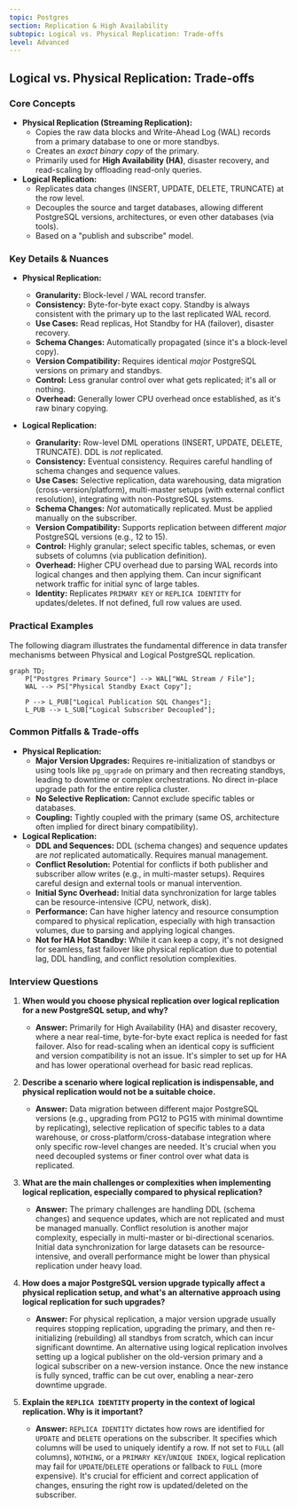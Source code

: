 ```yaml
---
topic: Postgres
section: Replication & High Availability
subtopic: Logical vs. Physical Replication: Trade-offs
level: Advanced
---
```


## Logical vs. Physical Replication: Trade-offs
### Core Concepts

*   **Physical Replication (Streaming Replication):**
    *   Copies the raw data blocks and Write-Ahead Log (WAL) records from a primary database to one or more standbys.
    *   Creates an *exact binary copy* of the primary.
    *   Primarily used for **High Availability (HA)**, disaster recovery, and read-scaling by offloading read-only queries.
*   **Logical Replication:**
    *   Replicates data changes (INSERT, UPDATE, DELETE, TRUNCATE) at the row level.
    *   Decouples the source and target databases, allowing different PostgreSQL versions, architectures, or even other databases (via tools).
    *   Based on a "publish and subscribe" model.

### Key Details & Nuances

*   **Physical Replication:**
    *   **Granularity:** Block-level / WAL record transfer.
    *   **Consistency:** Byte-for-byte exact copy. Standby is always consistent with the primary up to the last replicated WAL record.
    *   **Use Cases:** Read replicas, Hot Standby for HA (failover), disaster recovery.
    *   **Schema Changes:** Automatically propagated (since it's a block-level copy).
    *   **Version Compatibility:** Requires identical *major* PostgreSQL versions on primary and standbys.
    *   **Control:** Less granular control over what gets replicated; it's all or nothing.
    *   **Overhead:** Generally lower CPU overhead once established, as it's raw binary copying.

*   **Logical Replication:**
    *   **Granularity:** Row-level DML operations (INSERT, UPDATE, DELETE, TRUNCATE). DDL is *not* replicated.
    *   **Consistency:** Eventual consistency. Requires careful handling of schema changes and sequence values.
    *   **Use Cases:** Selective replication, data warehousing, data migration (cross-version/platform), multi-master setups (with external conflict resolution), integrating with non-PostgreSQL systems.
    *   **Schema Changes:** *Not* automatically replicated. Must be applied manually on the subscriber.
    *   **Version Compatibility:** Supports replication between different *major* PostgreSQL versions (e.g., 12 to 15).
    *   **Control:** Highly granular; select specific tables, schemas, or even subsets of columns (via publication definition).
    *   **Overhead:** Higher CPU overhead due to parsing WAL records into logical changes and then applying them. Can incur significant network traffic for initial sync of large tables.
    *   **Identity:** Replicates `PRIMARY KEY` or `REPLICA IDENTITY` for updates/deletes. If not defined, full row values are used.

### Practical Examples

The following diagram illustrates the fundamental difference in data transfer mechanisms between Physical and Logical PostgreSQL replication.

```mermaid
graph TD;
    P["Postgres Primary Source"] --> WAL["WAL Stream / File"];
    WAL --> PS["Physical Standby Exact Copy"];

    P --> L_PUB["Logical Publication SQL Changes"];
    L_PUB --> L_SUB["Logical Subscriber Decoupled"];
```

### Common Pitfalls & Trade-offs

*   **Physical Replication:**
    *   **Major Version Upgrades:** Requires re-initialization of standbys or using tools like `pg_upgrade` on primary and then recreating standbys, leading to downtime or complex orchestrations. No direct in-place upgrade path for the entire replica cluster.
    *   **No Selective Replication:** Cannot exclude specific tables or databases.
    *   **Coupling:** Tightly coupled with the primary (same OS, architecture often implied for direct binary compatibility).
*   **Logical Replication:**
    *   **DDL and Sequences:** DDL (schema changes) and sequence updates are *not* replicated automatically. Requires manual management.
    *   **Conflict Resolution:** Potential for conflicts if both publisher and subscriber allow writes (e.g., in multi-master setups). Requires careful design and external tools or manual intervention.
    *   **Initial Sync Overhead:** Initial data synchronization for large tables can be resource-intensive (CPU, network, disk).
    *   **Performance:** Can have higher latency and resource consumption compared to physical replication, especially with high transaction volumes, due to parsing and applying logical changes.
    *   **Not for HA Hot Standby:** While it can keep a copy, it's not designed for seamless, fast failover like physical replication due to potential lag, DDL handling, and conflict resolution complexities.

### Interview Questions

1.  **When would you choose physical replication over logical replication for a new PostgreSQL setup, and why?**
    *   **Answer:** Primarily for High Availability (HA) and disaster recovery, where a near real-time, byte-for-byte exact replica is needed for fast failover. Also for read-scaling when an identical copy is sufficient and version compatibility is not an issue. It's simpler to set up for HA and has lower operational overhead for basic read replicas.

2.  **Describe a scenario where logical replication is indispensable, and physical replication would not be a suitable choice.**
    *   **Answer:** Data migration between different major PostgreSQL versions (e.g., upgrading from PG12 to PG15 with minimal downtime by replicating), selective replication of specific tables to a data warehouse, or cross-platform/cross-database integration where only specific row-level changes are needed. It's crucial when you need decoupled systems or finer control over what data is replicated.

3.  **What are the main challenges or complexities when implementing logical replication, especially compared to physical replication?**
    *   **Answer:** The primary challenges are handling DDL (schema changes) and sequence updates, which are not replicated and must be managed manually. Conflict resolution is another major complexity, especially in multi-master or bi-directional scenarios. Initial data synchronization for large datasets can be resource-intensive, and overall performance might be lower than physical replication under heavy load.

4.  **How does a major PostgreSQL version upgrade typically affect a physical replication setup, and what's an alternative approach using logical replication for such upgrades?**
    *   **Answer:** For physical replication, a major version upgrade usually requires stopping replication, upgrading the primary, and then re-initializing (rebuilding) all standbys from scratch, which can incur significant downtime. An alternative using logical replication involves setting up a logical publisher on the old-version primary and a logical subscriber on a new-version instance. Once the new instance is fully synced, traffic can be cut over, enabling a near-zero downtime upgrade.

5.  **Explain the `REPLICA IDENTITY` property in the context of logical replication. Why is it important?**
    *   **Answer:** `REPLICA IDENTITY` dictates how rows are identified for `UPDATE` and `DELETE` operations on the subscriber. It specifies which columns will be used to uniquely identify a row. If not set to `FULL` (all columns), `NOTHING`, or a `PRIMARY KEY`/`UNIQUE INDEX`, logical replication may fail for `UPDATE`/`DELETE` operations or fallback to `FULL` (more expensive). It's crucial for efficient and correct application of changes, ensuring the right row is updated/deleted on the subscriber.